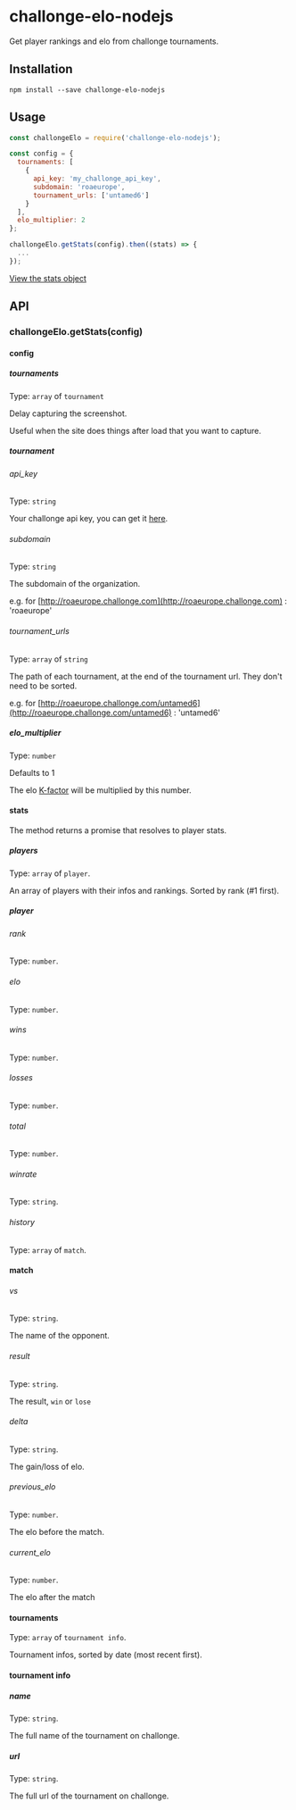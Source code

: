 # challonge-elo-nodejs

Get player rankings and elo from challonge tournaments.

## Installation

    npm install --save challonge-elo-nodejs

## Usage

```js
const challongeElo = require('challonge-elo-nodejs');

const config = {
  tournaments: [
    {
      api_key: 'my_challonge_api_key',
      subdomain: 'roaeurope',
      tournament_urls: ['untamed6']
    }
  ],
  elo_multiplier: 2
};

challongeElo.getStats(config).then((stats) => {
  ...
});
```

[View the stats object](stats-example.json)

## API

### challongeElo.getStats(config)

#### config

##### tournaments

Type: `array` of `tournament`

Delay capturing the screenshot.

Useful when the site does things after load that you want to capture.

##### tournament

###### api_key

Type: `string`

Your challonge api key, you can get it [here](https://challonge.com/settings/developer).

###### subdomain

Type: `string`

The subdomain of the organization.

e.g. for [http://roaeurope.challonge.com](http://roaeurope.challonge.com) : 'roaeurope'

###### tournament_urls

Type: `array` of `string`

The path of each tournament, at the end of the tournament url. They don't need to be sorted.

e.g. for [http://roaeurope.challonge.com/untamed6](http://roaeurope.challonge.com/untamed6) : 'untamed6'

##### elo_multiplier

Type: `number`

Defaults to 1

The elo [K-factor](https://en.wikipedia.org/wiki/Elo_rating_system#Most_accurate_K-factor) will be multiplied by this number.

#### stats

The method returns a promise that resolves to player stats.

##### players

Type: `array` of `player`.

An array of players with their infos and rankings. Sorted by rank (#1 first).

##### player

###### rank

Type: `number`.

###### elo

Type: `number`.

###### wins

Type: `number`.

###### losses

Type: `number`.

###### total

Type: `number`.

###### winrate

Type: `string`.

###### history

Type: `array` of `match`.

#### match

###### vs

Type: `string`.

The name of the opponent.

###### result

Type: `string`.

The result, `win` or `lose`

###### delta

Type: `string`.

The gain/loss of elo.

###### previous_elo

Type: `number`.

The elo before the match.

###### current_elo

Type: `number`.

The elo after the match

#### tournaments

Type: `array` of `tournament info`.

Tournament infos, sorted by date (most recent first).

#### tournament info

##### name

Type: `string`.

The full name of the tournament on challonge.

##### url

Type: `string`.

The full url of the tournament on challonge.
